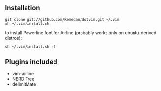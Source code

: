 Installation
------------

    git clone git://github.com/Remedan/dotvim.git ~/.vim
    sh ~/.vim/install.sh

to install Powerline font for Airline (probably works only on ubuntu-derived distros):

    sh ~/.vim/install.sh -f

Plugins included
----------------

* vim-airline
* NERD Tree
* delimitMate
